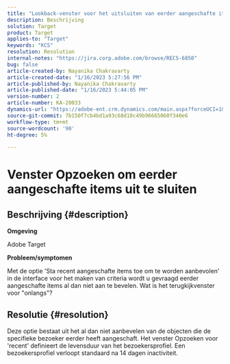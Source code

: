 ```yaml
---
title: "Lookback-venster voor het uitsluiten van eerder aangeschafte items"
description: Beschrijving
solution: Target
product: Target
applies-to: "Target"
keywords: "KCS"
resolution: Resolution
internal-notes: "https://jira.corp.adobe.com/browse/RECS-6850"
bug: false
article-created-by: Nayanika Chakravarty
article-created-date: "1/16/2023 5:27:56 PM"
article-published-by: Nayanika Chakravarty
article-published-date: "1/16/2023 5:44:05 PM"
version-number: 2
article-number: KA-20033
dynamics-url: "https://adobe-ent.crm.dynamics.com/main.aspx?forceUCI=1&pagetype=entityrecord&etn=knowledgearticle&id=95df8119-c395-ed11-aad1-6045bd006149"
source-git-commit: 7b150f7cb4bd1a93c68d10c49b96665060f340e6
workflow-type: tm+mt
source-wordcount: '90'
ht-degree: 5%

---
```


# Venster Opzoeken om eerder aangeschafte items uit te sluiten

## Beschrijving {#description}


<b>Omgeving</b>

Adobe Target

<b>Probleem/symptomen</b>

Met de optie &#39;Sta recent aangeschafte items toe om te worden aanbevolen&#39; in de interface voor het maken van criteria wordt u gevraagd eerder aangeschafte items al dan niet aan te bevelen. Wat is het terugkijkvenster voor &quot;onlangs&quot;?


## Resolutie {#resolution}


Deze optie bestaat uit het al dan niet aanbevelen van de objecten die de specifieke bezoeker eerder heeft aangeschaft. Het venster Opzoeken voor &#39;recent&#39; definieert de levensduur van het bezoekersprofiel. Een bezoekersprofiel verloopt standaard na 14 dagen inactiviteit.
